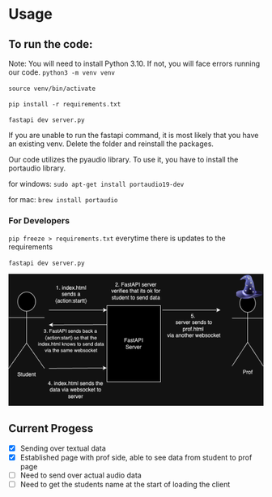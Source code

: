 # Usage

## To run the code:

Note: You will need to install Python 3.10. If not, you will face errors running our code.
`python3 -m venv venv`

`source venv/bin/activate`

`pip install -r requirements.txt`

`fastapi dev server.py`

If you are unable to run the fastapi command, it is most likely that you have an existing venv. Delete the folder and reinstall the packages.


Our code utilizes the pyaudio library. To use it, you have to install the portaudio library.

for windows:
`sudo apt-get install portaudio19-dev`

for mac:
`brew install portaudio`

### For Developers
`pip freeze > requirements.txt` everytime there is updates to the requirements

`fastapi dev server.py`

![alt text](CS3103Assignment4.png)

## Current Progess
- [x] Sending over textual data
- [x] Established page with prof side, able to see data from student to prof page
- [ ] Need to send over actual audio data
- [ ] Need to get the students name at the start of loading the client
